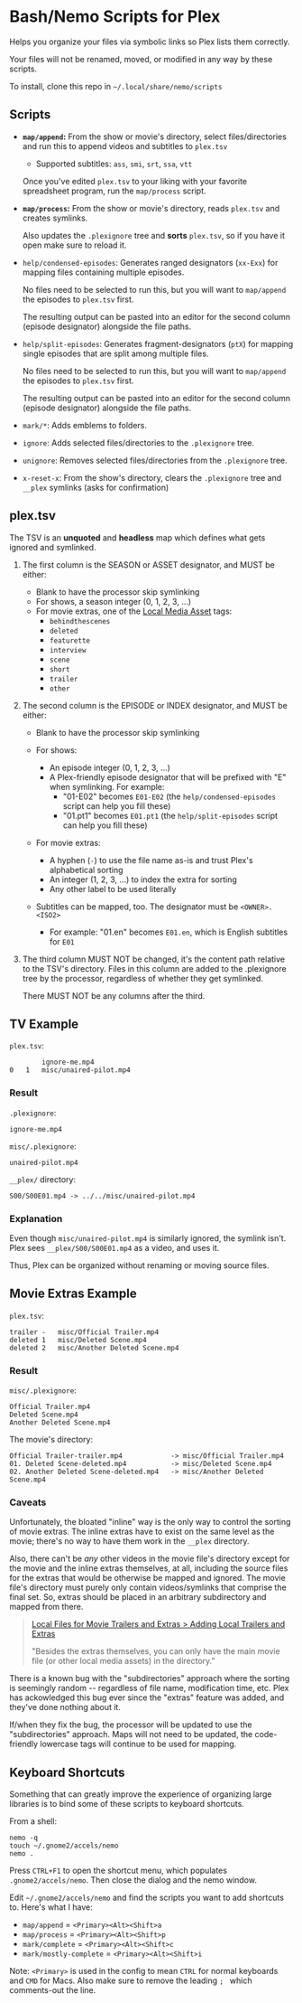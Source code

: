 # Bash/Nemo Scripts for Plex

Helps you organize your files via symbolic links so Plex lists them correctly.

Your files will not be renamed, moved, or modified in any way by these scripts.

To install, clone this repo in `~/.local/share/nemo/scripts`

## Scripts
- **`map/append`:** From the show or movie's directory, select files/directories and run this to append videos and subtitles to `plex.tsv`
    - Supported subtitles: `ass`, `smi`, `srt`, `ssa`, `vtt`

    Once you've edited `plex.tsv` to your liking with your favorite spreadsheet program, run the `map/process` script.

- **`map/process`:** From the show or movie's directory, reads `plex.tsv` and creates symlinks.

    Also updates the `.plexignore` tree and **sorts** `plex.tsv`, so if you have it open make sure to reload it.

- `help/condensed-episodes`: Generates ranged designators (`xx-Exx`) for mapping files containing multiple episodes.

    No files need to be selected to run this, but you will want to `map/append` the episodes to `plex.tsv` first.

    The resulting output can be pasted into an editor for the second column (episode designator) alongside the file paths.

- `help/split-episodes`: Generates fragment-designators (`ptX`) for mapping single episodes that are split among multiple files.

    No files need to be selected to run this, but you will want to `map/append` the episodes to `plex.tsv` first.

    The resulting output can be pasted into an editor for the second column (episode designator) alongside the file paths.

- `mark/*`: Adds emblems to folders.

- `ignore`: Adds selected files/directories to the `.plexignore` tree.

- `unignore`: Removes selected files/directories from the `.plexignore` tree.

- `x-reset-x`: From the show's directory, clears the `.plexignore` tree and `__plex` symlinks (asks for confirmation)

## plex.tsv
The TSV is an **unquoted** and **headless** map which defines what gets ignored and symlinked.

1. The first column is the SEASON or ASSET designator, and MUST be either:
    - Blank to have the processor skip symlinking
    - For shows, a season integer (0, 1, 2, 3, ...)
    - For movie extras, one of the [Local Media Asset](https://support.plex.tv/articles/local-files-for-trailers-and-extras/) tags:
        - `behindthescenes`
        - `deleted`
        - `featurette`
        - `interview`
        - `scene`
        - `short`
        - `trailer`
        - `other`

2. The second column is the EPISODE or INDEX designator, and MUST be either:
    - Blank to have the processor skip symlinking
    - For shows:
        - An episode integer (0, 1, 2, 3, ...)
        - A Plex-friendly episode designator that will be prefixed with "E" when symlinking. For example:
            - "01-E02" becomes `E01-E02` (the `help/condensed-episodes` script can help you fill these)
            - "01.pt1" becomes `E01.pt1` (the `help/split-episodes` script can help you fill these)
    - For movie extras:
        - A hyphen (`-`) to use the file name as-is and trust Plex's alphabetical sorting
        - An integer (1, 2, 3, ...) to index the extra for sorting
        - Any other label to be used literally
        
    - Subtitles can be mapped, too. The designator must be `<OWNER>.<ISO2>`
        - For example: "01.en" becomes `E01.en`, which is English subtitles for `E01`

3. The third column MUST NOT be changed, it's the content path relative to the TSV's directory.
    Files in this column are added to the .plexignore tree by the processor,
    regardless of whether they get symlinked.

    There MUST NOT be any columns after the third.

## TV Example
`plex.tsv`:
```
		ignore-me.mp4
0	1	misc/unaired-pilot.mp4
```

### Result
`.plexignore`:
```
ignore-me.mp4
```

`misc/.plexignore`:
```
unaired-pilot.mp4
```

`__plex/` directory:
```
S00/S00E01.mp4 -> ../../misc/unaired-pilot.mp4
```

### Explanation
Even though `misc/unaired-pilot.mp4` is similarly ignored, the symlink isn't. Plex sees `__plex/S00/S00E01.mp4` as a video, and uses it.

Thus, Plex can be organized without renaming or moving source files.

## Movie Extras Example
`plex.tsv`:
```
trailer	-	misc/Official Trailer.mp4
deleted	1	misc/Deleted Scene.mp4
deleted	2	misc/Another Deleted Scene.mp4
```

### Result
`misc/.plexignore`:
```
Official Trailer.mp4
Deleted Scene.mp4
Another Deleted Scene.mp4
```

The movie's directory:
```
Official Trailer-trailer.mp4            -> misc/Official Trailer.mp4
01. Deleted Scene-deleted.mp4           -> misc/Deleted Scene.mp4
02. Another Deleted Scene-deleted.mp4   -> misc/Another Deleted Scene.mp4
```

### Caveats
Unfortunately, the bloated "inline" way is the only way to control the sorting of movie extras.
The inline extras have to exist on the same level as the movie; there's no way to have them work in the `__plex` directory.

Also, there can't be *any* other videos in the movie file's directory except for the movie and the inline extras themselves, at all,
including the source files for the extras that would be otherwise be mapped and ignored.
The movie file's directory must purely only contain videos/symlinks that comprise the final set.
So, extras should be placed in an arbitrary subdirectory and mapped from there.

> [Local Files for Movie Trailers and Extras > Adding Local Trailers and Extras](https://support.plex.tv/articles/local-files-for-trailers-and-extras/)
>
> "Besides the extras themselves, you can only have the main movie file (or other local media assets) in the directory."

There is a known bug with the "subdirectories" approach where the sorting is seemingly random -- regardless of file name, modification time, etc.
Plex has ackowledged this bug ever since the "extras" feature was added, and they've done nothing about it.

If/when they fix the bug, the processor will be updated to use the "subdirectories" approach. Maps will not need to be updated, the code-friendly lowercase tags will continue to be used for mapping.

## Keyboard Shortcuts
Something that can greatly improve the experience of organizing large libraries is to bind some of these scripts to keyboard shortcuts.

From a shell:

```
nemo -q
touch ~/.gnome2/accels/nemo
nemo .
```

Press `CTRL+F1` to open the shortcut menu, which populates `.gnome2/accels/nemo`. Then close the dialog and the nemo window.

Edit `~/.gnome2/accels/nemo` and find the scripts you want to add shortcuts to. Here's what I have:

- `map/append` = `<Primary><Alt><Shift>a`
- `map/process` = `<Primary><Alt><Shift>p`
- `mark/complete` = `<Primary><Alt><Shift>c`
- `mark/mostly-complete` = `<Primary><Alt><Shift>i`

Note: `<Primary>` is used in the config to mean `CTRL` for normal keyboards and `CMD` for Macs. Also make sure to remove the leading `; ` which comments-out the line.

